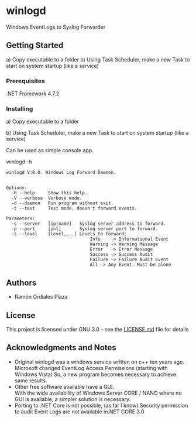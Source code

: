 # winlogd
Windows EventLogs to Syslog Forwarder

## Getting Started

a) Copy executable to a folder
b) Using Task Scheduler, make a new Task to start on system startup (like a service) 

### Prerequisites

.NET Framework 4.7.2

### Installing

a) Copy executable to a folder

b) Using Task Scheduler, make a new Task to start on system startup (like a service) 

Can be used as simple console app.

winlogd -h

```
winlogd V:0.0. Windows Log Forward Daemon.


Options:
  -h --help     Show this help.
  -V --verbose  Verbose mode.
  -d --daemon   Run program without exit.
  -t --test     Test mode, doesn't forward events.

Parameters:
  -s --server   [ip|name]   Syslog server address to forward.
  -p --port     [int]       Syslog server port to forward.
  -l --level    [level,...] Levels to forward:
                                Info    -> Informational Event
                                Warning -> Warning Message
                                Error   -> Error Message
                                Success -> Success Audit
                                Failure -> Failure Audit Event
                                All -> Any Event. Must be alone
```
## Authors

* Ramón Ordiales Plaza

## License

This project is licensed under GNU 3.0 - see the [LICENSE.md](LICENSE.md) file for details

## Acknowledgments and Notes

* Original winlogd was a windows service written on c++ ten years ago.  
Microsoft changed EventLog Access Permissions (starting with Windows Vista) 
So, a new program becomes necessary to achieve same results. 
* Other free software available have a GUI.  
With the wide availability of Windows Server CORE / NANO where no GUI is available, a simpler solution is necessary. 
* Porting to .NET Core is not possible, (as far I know) Security permission to audit Event Logs are not available in.NET CORE 3.0
